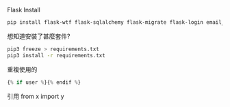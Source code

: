 Flask Install
```bash
pip install flask-wtf flask-sqlalchemy flask-migrate flask-login email_validator 
```

想知道安裝了甚麼套件?
```bash
pip3 freeze > requirements.txt
pip3 install -r requirements.txt
```
重複使用的
```python
{% if user %}{% endif %}
```

引用
from x import y
